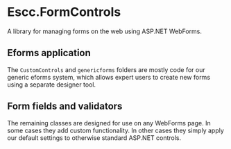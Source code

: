Escc.FormControls
=================

A library for managing forms on the web using ASP.NET WebForms.

Eforms application
------------------

The `CustomControls` and `genericforms` folders are mostly code for our generic eforms system, which allows expert users to create new forms using a separate designer tool.

Form fields and validators
--------------------------

The remaining classes are designed for use on any WebForms page. In some cases they add custom functionality. In other cases they simply apply our default settings to otherwise standard ASP.NET controls.